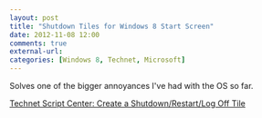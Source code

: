 ```yaml
---
layout: post
title: "Shutdown Tiles for Windows 8 Start Screen"
date: 2012-11-08 12:00
comments: true
external-url:
categories: [Windows 8, Technet, Microsoft]
---
```


Solves one of the bigger annoyances I've had with the OS so far.

[Technet Script Center: Create a Shutdown/Restart/Log Off Tile](http://gallery.technet.microsoft.com/scriptcenter/Create-a-ShutdownRestartLog-37c8111d)
